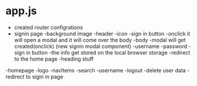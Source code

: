 # app.js
 - created router configrations
  - signin page
    -background image
        -header
            -icon
            -sign in button
                -onclick it will open a modal and it will come over the body
        -body
            -modal will get created(onclick) (new signin modal component)
                -username
                -password
                -sign in button
                    -the info get stored on the local browser storage
                    -redirect to the home page
            -heading stuff

-homepage
    -logo
    -navItems
    -search
    -username
    -logout
        -delete user data
        -redirect to sigin in page
